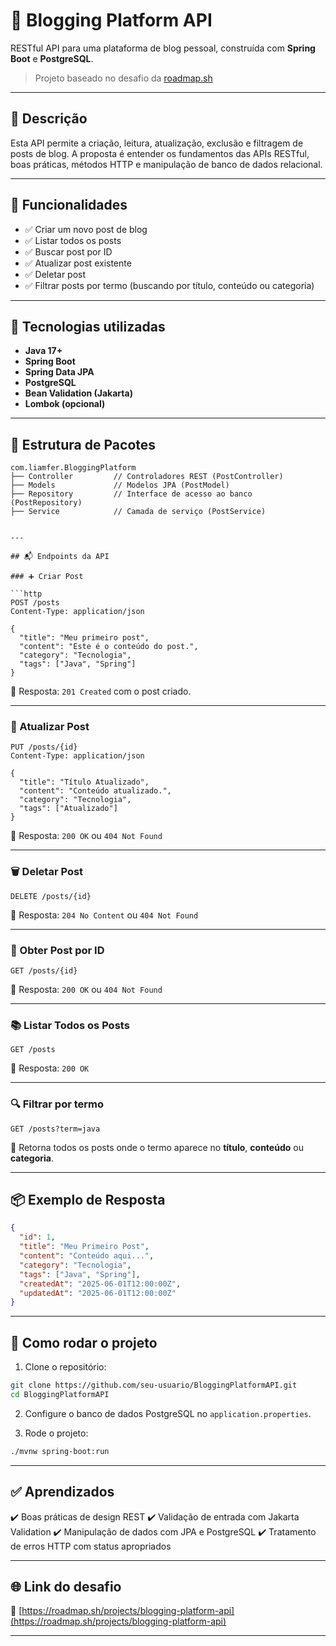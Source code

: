 # 📝 Blogging Platform API

RESTful API para uma plataforma de blog pessoal, construída com **Spring Boot** e **PostgreSQL**.

> Projeto baseado no desafio da [roadmap.sh](https://roadmap.sh/projects/blogging-platform-api)

---

## 📌 Descrição

Esta API permite a criação, leitura, atualização, exclusão e filtragem de posts de blog. A proposta é entender os fundamentos das APIs RESTful, boas práticas, métodos HTTP e manipulação de banco de dados relacional.

---

## 🚀 Funcionalidades

- ✅ Criar um novo post de blog
- ✅ Listar todos os posts
- ✅ Buscar post por ID
- ✅ Atualizar post existente
- ✅ Deletar post
- ✅ Filtrar posts por termo (buscando por título, conteúdo ou categoria)

---

## 🔧 Tecnologias utilizadas

- **Java 17+**
- **Spring Boot**
- **Spring Data JPA**
- **PostgreSQL**
- **Bean Validation (Jakarta)**
- **Lombok (opcional)**

---

## 📂 Estrutura de Pacotes

```text
com.liamfer.BloggingPlatform
├── Controller         // Controladores REST (PostController)
├── Models             // Modelos JPA (PostModel)
├── Repository         // Interface de acesso ao banco (PostRepository)
├── Service            // Camada de serviço (PostService)


---

## 📬 Endpoints da API

### ➕ Criar Post

```http
POST /posts
Content-Type: application/json

{
  "title": "Meu primeiro post",
  "content": "Este é o conteúdo do post.",
  "category": "Tecnologia",
  "tags": ["Java", "Spring"]
}
```

📎 Resposta: `201 Created` com o post criado.

---

### 🔁 Atualizar Post

```http
PUT /posts/{id}
Content-Type: application/json

{
  "title": "Título Atualizado",
  "content": "Conteúdo atualizado.",
  "category": "Tecnologia",
  "tags": ["Atualizado"]
}
```

📎 Resposta: `200 OK` ou `404 Not Found`

---

### 🗑️ Deletar Post

```http
DELETE /posts/{id}
```

📎 Resposta: `204 No Content` ou `404 Not Found`

---

### 📄 Obter Post por ID

```http
GET /posts/{id}
```

📎 Resposta: `200 OK` ou `404 Not Found`

---

### 📚 Listar Todos os Posts

```http
GET /posts
```

📎 Resposta: `200 OK`

---

### 🔍 Filtrar por termo

```http
GET /posts?term=java
```

📎 Retorna todos os posts onde o termo aparece no **título**, **conteúdo** ou **categoria**.

---

## 📦 Exemplo de Resposta

```json
{
  "id": 1,
  "title": "Meu Primeiro Post",
  "content": "Conteúdo aqui...",
  "category": "Tecnologia",
  "tags": ["Java", "Spring"],
  "createdAt": "2025-06-01T12:00:00Z",
  "updatedAt": "2025-06-01T12:00:00Z"
}
```

---

## 📘 Como rodar o projeto

1. Clone o repositório:

```bash
git clone https://github.com/seu-usuario/BloggingPlatformAPI.git
cd BloggingPlatformAPI
```

2. Configure o banco de dados PostgreSQL no `application.properties`.

3. Rode o projeto:

```bash
./mvnw spring-boot:run
```

---

## ✅ Aprendizados

✔️ Boas práticas de design REST
✔️ Validação de entrada com Jakarta Validation
✔️ Manipulação de dados com JPA e PostgreSQL
✔️ Tratamento de erros HTTP com status apropriados

---

## 🌐 Link do desafio

🔗 [https://roadmap.sh/projects/blogging-platform-api](https://roadmap.sh/projects/blogging-platform-api)

---

